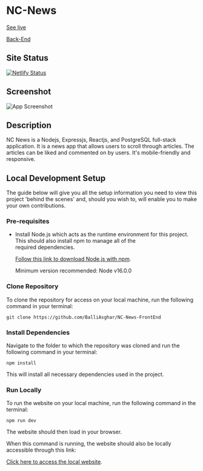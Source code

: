 # NC-News

[See live](https://nc-news-200.netlify.app/)

[Back-End](https://github.com/BalliAsghar/Nc-News)

## Site Status
[![Netlify Status](https://api.netlify.com/api/v1/badges/d78c825b-1055-4703-a97e-383329dbb59e/deploy-status)](https://app.netlify.com/sites/nc-news-200/deploys)

## Screenshot

![App Screenshot](https://i.imgur.com/T95gLl1.png)

## Description

NC News is a Nodejs, Expressjs, Reactjs, and PostgreSQL full-stack application. It is a news app that allows users to scroll through articles. The articles can be liked and commented on by users. It's mobile-friendly and responsive.

## Local Development Setup

The guide below will give you all the setup information you need to view this project 'behind the scenes' and, should you wish to, will enable you to make your own contributions.

### Pre-requisites

- Install Node.js which acts as the runtime environment for this project. This should also install npm to manage all of the  
   required dependencies.

  [Follow this link to download Node.js with npm](https://nodejs.org/en/download/current/).

  Minimum version recommended: Node v16.0.0

### Clone Repository

To clone the repository for access on your local machine, run the following command in your terminal:

`git clone https://github.com/BalliAsghar/NC-News-FrontEnd`

### Install Dependencies

Navigate to the folder to which the repository was cloned and run the following command in your terminal:

`npm install`

This will install all necessary dependencies used in the project.

### Run Locally

To run the website on your local machine, run the following command in the terminal:

`npm run dev`

The website should then load in your browser.

When this command is running, the website should also be locally accessible through this link:

[Click here to access the local website](http://localhost:3000/).
